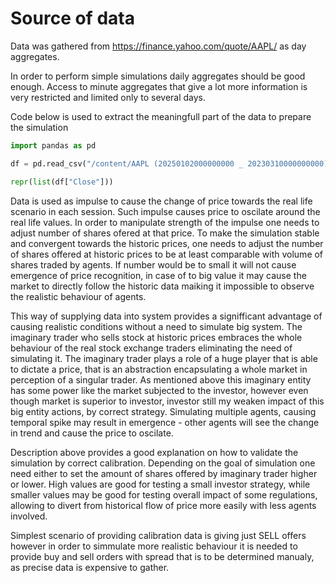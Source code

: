 # Source of data

Data was gathered from https://finance.yahoo.com/quote/AAPL/ as day aggregates.

In order to perform simple simulations daily aggregates should be good enough. Access to minute aggregates that give a lot more information is very restricted and limited only to several days. 

Code below is used to extract the meaningfull part of the data to prepare the simulation
```python
import pandas as pd

df = pd.read_csv("/content/AAPL (20250102000000000 _ 20230310000000000).csv")

repr(list(df["Close"]))
```

Data is used as impulse to cause the change of price towards the real life scenario in each session. Such impulse causes price to oscilate around the real life values. In order to manipulate strength of the impulse one needs to adjust number of shares ofered at that price. To make the simulation stable and convergent towards the historic prices, one needs to adjust the number of shares offered at historic prices to be at least comparable with volume of shares traded by agents. If number would be to small it will not cause emergence of price recognition, in case of to big value it may cause the market to directly follow the historic data maiking it impossible to observe the realistic behaviour of agents.

This way of supplying data into system provides a signifficant advantage of causing realistic conditions without a need to simulate big system. The imaginary trader who sells stock at historic prices embraces the whole behaviour of the real stock exchange traders eliminating the need of simulating it. The imaginary trader plays a role of a huge player that is able to dictate a price, that is an abstraction encapsulating a whole market in perception of a singular trader. As mentioned above this imaginary entity has some power like the market subjected to the investor, however even though market is superior to investor, investor still my weaken impact of this big entity actions, by correct strategy. Simulating multiple agents, causing temporal spike may result in emergence - other agents will see the change in trend and cause the price to oscilate.

Description above provides a good explanation on how to validate the simulation by correct calibration. Depending on the goal of simulation one need either to set the amount of shares offered by imaginary trader higher or lower. High values are good for testing a small investor strategy, while smaller values may be good for testing overall impact of some regulations, allowing to divert from historical flow of price more easily with less agents involved.

Simplest scenario of providing calibration data is giving just SELL offers however in order to simmulate more realistic behaviour it is needed to provide buy and sell orders with spread that is to be determined manualy, as precise data is expensive to gather.